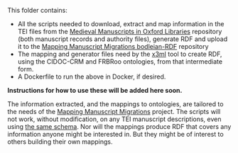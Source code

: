 This folder contains:

 * All the scripts needed to download, extract and map information in the TEI files from the 
   [Medieval Manuscripts in Oxford Libraries](https://github.com/bodleian/medieval-mss) repository 
   (both manuscript records and authority files), generate RDF and upload it to the 
   [Mapping Manuscript Migrations bodleian-RDF](https://github.com/mapping-manuscript-migrations/bodleian-RDF)
   repository
 * The mapping and generator files need by the [x3ml](https://github.com/delving/x3ml) tool to create RDF, 
   using the CIDOC-CRM and FRBRoo ontologies, from that intermediate form.
 * A Dockerfile to run the above in Docker, if desired.

**Instructions for how to use these will be added here soon.**

The information extracted, and the mappings to ontologies, are tailored to the needs of the 
[Mapping Manuscript Migrations](http://mappingmanuscriptmigrations.org/) project. The scripts will not work, 
without modification, on any TEI manuscript descriptions, even using 
[the same schema](https://github.com/bodleian/consolidated-tei-schema). Nor will the mappings produce RDF 
that covers any information anyone might be interested in. But they might be of interest to others building 
their own mappings.
